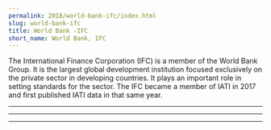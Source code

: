 ```yaml
---
permalink: 2018/world-bank-ifc/index.html
slug: world-bank-ifc
title: World Bank -IFC
short_name: World Bank, IFC
---
```


The International Finance Corporation (IFC) is a member of the World Bank Group. It is the largest global development institution focused exclusively on the private sector in developing countries. It plays an important role in setting standards for the sector. The IFC became a member of IATI in 2017 and first published IATI data in that same year.

---



---



---
